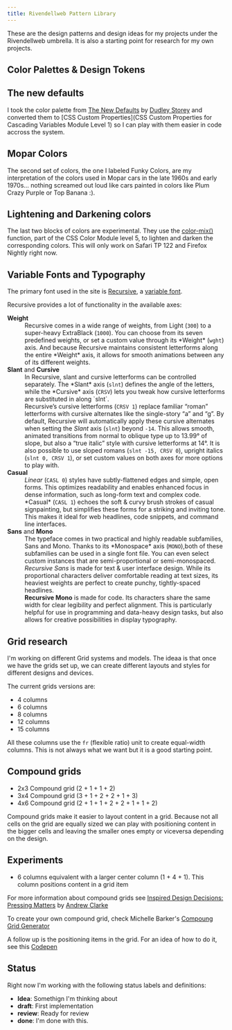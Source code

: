 ```yaml
---
title: Rivendellweb Pattern Library
---
```


These are the design patterns and design ideas for my projects under the Rivendellweb umbrella. It is also a starting point for research for my own projects.

## Color Palettes & Design Tokens

## The new defaults

I took the color palette from [The New Defaults](http://dudleystorey.github.io/thenewdefaults/) by [Dudley Storey](https://twitter.com/dudleystorey) and converted them to [CSS Custom Properties](CSS Custom Properties for Cascading Variables Module Level 1) so I can play with them easier in code accross the system.

## Mopar Colors

The second set of colors, the one I labeled Funky Colors, are my interpretation of the colors used in Mopar cars in the late 1960s and early 1970s... nothing screamed out loud like cars painted in colors like Plum Crazy Purple or Top Banana :).

## Lightening and Darkening colors

The last two blocks of colors are experimental. They use the [color-mix()](https://drafts.csswg.org/css-color-5/#color-mix) function, part of the CSS Color Module level 5, to lighten and darken the corresponding colors. This will only work on Safari TP 122 and Firefox Nightly right now.

## Variable Fonts and Typography

The primary font used in the site is [Recursive](https://recursive.design), a [variable font](https://web.dev/variable-fonts/).

Recursive provides a lot of functionality in the available axes:

<dl class="font-desc">
  <dt><strong>Weight</strong></dt>
  <dd>Recursive comes in a wide range of weights, from Light (<code>300</code>) to a super-heavy ExtraBlack (<code>1000</code>). You can choose from its seven predefined weights, or set a custom value through its *Weight* (<code>wght</code>) axis. And because Recursive maintains consistent letterforms along the entire *Weight* axis, it allows for smooth animations between any of its different weights.</dd>

  <dt><strong>Slant</strong> and <strong>Cursive</strong></dt>
  <dd>In Recursive, slant and cursive letterforms can be controlled separately. The *Slant* axis (<code>slnt</code>) defines the angle of the letters, while the *Cursive* axis (<code>CRSV</code>) lets you tweak how cursive letterforms are substituted in along `slnt`.
  <dd>Recursive’s cursive letterforms (<code>CRSV 1</code>) replace familiar “roman” letterforms with cursive alternates like the single-story “a” and “g”. By default, Recursive will automatically apply these cursive alternates when setting the <em>Slant</em> axis (<code>slnt</code>) beyond <code>-14</code>. This allows smooth, animated transitions from normal to oblique type up to 13.99° of slope, but also a “true italic” style with cursive letterforms at 14°. It is also possible to use sloped romans (<code>slnt -15, CRSV 0</code>), upright italics (<code>slnt 0, CRSV 1</code>), or set custom values on both axes for more options to play with.

  <dt><strong>Casual</strong></dt>
  <dd><em>Linear</em> (<code>CASL 0</code>) styles have subtly-flattened edges and simple, open forms. This optimizes readability and enables enhanced focus in dense information, such as long-form text and complex code.
  <dd>*Casual* (<code>CASL 1</code>) echoes the soft & curvy brush strokes of casual signpainting, but simplifies these forms for a striking and inviting tone. This makes it ideal for web headlines, code snippets, and command line interfaces.

  <dt><strong>Sans</strong> and <strong>Mono</strong></dt>
  <dd>The typeface comes in two practical and highly readable subfamilies, Sans and Mono. Thanks to its *Monospace* axis (<code>MONO</code>),both of these subfamilies can be used in a single font file. You can even select custom instances that are semi-proportional or semi-monospaced.
  <dd><em>Recursive Sans</em> is made for text & user interface design. While its proportional characters deliver comfortable reading at text sizes, its heaviest weights are perfect to create punchy, tightly-spaced headlines.
  <dd><strong>Recursive Mono</strong> is made for code. Its characters share the same width for clear legibility and perfect alignment. This is particularly helpful for use in programming and data-heavy design tasks, but also allows for creative possibilities in display typography.
</dl>

## Grid research

I'm working on different Grid systems and models. The ideaa is that once we have the grids set up, we can create different layouts and styles for different designs and devices.

The current grids versions are:

* 4 columns
* 6 columns
* 8 columns
* 12 columns
* 15 columns

All these columns use the `fr` (flexible ratio) unit to create equal-width columns. This is not always what we want but it is a good starting point.

## Compound grids

* 2x3 Compound grid (2 + 1 + 1 + 2)
* 3x4 Compound grid (3 + 1 + 2 + 2 + 1 + 3)
* 4x6 Compound grid (2 + 1 + 1 + 2 + 2 + 1 + 1 + 2)

Compound grids make it easier to layout content in a grid. Because not all cells on the grid are equally sized we can play with positioning content in the bigger cells and leaving the smaller ones empty or viceversa depending on the design.

## Experiments

* 6 columns equivalent with a larger center column (1 + 4 + 1). This column positions content in a grid item

For more information about compound grids see [Inspired Design Decisions: Pressing Matters](https://www.smashingmagazine.com/2019/07/inspired-design-decisions-pressing-matters/) by [Andrew Clarke](https://www.smashingmagazine.com/author/andy-clarke/)

To create your own compound grid, check Michelle Barker's [Compoung Grid Generator](https://codepen.io/michellebarker/full/zYOMYWv)

A follow up is the positioning items in the grid. For an idea of how to do it, see this [Codepen](https://codepen.io/caraya/pen/poWdRwP)

## Status

Right now I'm working with the following status labels and definitions:

* **Idea**: Somethign I'm thinking about
* **draft**: First implementation
* **review**: Ready for review
* **done**: I'm done with this.
